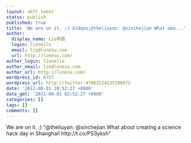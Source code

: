 ```yaml
---
layout: aktt_tweet
status: publish
published: true
title: 'We are on it. ;) &ldquo;@theliuyan: @xinchejian What abo...'
author:
  display_name: Lio李欧
  login: lionello
  email: lio@lunesu.com
  url: http://lunesu.com/
author_login: lionello
author_email: lio@lunesu.com
author_url: http://lunesu.com/
wordpress_id: 6757
wordpress_url: http://twitter-97862224135196672
date: '2011-08-01 10:52:27 +0800'
date_gmt: '2011-08-01 02:52:27 +0800'
categories: []
tags: []
comments: []
---
```

<p>We are on it. ;) &ldquo;@theliuyan: @xinchejian What about creating a science hack day in Shanghai! http:&#47;&#47;t.co&#47;PS3yksh&rdquo;</p>
